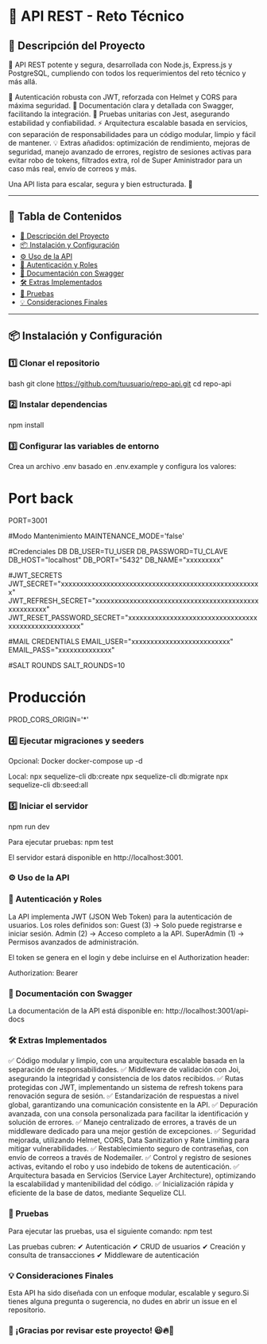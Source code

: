 # 🚀 API REST - Reto Técnico

## 📌 Descripción del Proyecto

🚀 API REST potente y segura, desarrollada con Node.js, Express.js y PostgreSQL, cumpliendo con todos los requerimientos del reto técnico y más allá.

🔐 Autenticación robusta con JWT, reforzada con Helmet y CORS para máxima seguridad.
📑 Documentación clara y detallada con Swagger, facilitando la integración.
🧪 Pruebas unitarias con Jest, asegurando estabilidad y confiabilidad.
⚡ Arquitectura escalable basada en servicios, con separación de responsabilidades para un código modular, limpio y fácil de mantener.
💡 Extras añadidos: optimización de rendimiento, mejoras de seguridad, manejo avanzado de errores, registro de sesiones activas para evitar robo de tokens, filtrados extra, rol de Super Aministrador para un caso más real, envío de correos y más.

Una API lista para escalar, segura y bien estructurada. 🚀

---

## 📖 Tabla de Contenidos

- [📌 Descripción del Proyecto](#descripcion-del-proyecto)
- [📦 Instalación y Configuración](#instalacion-y-configuracion)
- [⚙️ Uso de la API](#uso-de-la-api)
- [🔑 Autenticación y Roles](#autenticacion-y-roles)
- [📜 Documentación con Swagger](#documentacion-con-swagger)
- [🛠️ Extras Implementados](#extras-implementados)
- [🧪 Pruebas](#pruebas)
- [💡 Consideraciones Finales](#consideraciones-finales)

---


## 📦 Instalación y Configuración

### 1️⃣ **Clonar el repositorio**
bash
git clone https://github.com/tuusuario/repo-api.git
cd repo-api

### 2️⃣ Instalar dependencias

npm install

### 3️⃣ Configurar las variables de entorno

Crea un archivo .env basado en .env.example y configura los valores:

# Port back
PORT=3001

#Modo Mantenimiento
MAINTENANCE_MODE='false'

#Credenciales DB
DB_USER=TU_USER
DB_PASSWORD=TU_CLAVE
DB_HOST="localhost"
DB_PORT="5432"
DB_NAME="xxxxxxxxx"

#JWT_SECRETS
JWT_SECRET="xxxxxxxxxxxxxxxxxxxxxxxxxxxxxxxxxxxxxxxxxxxxxxxxxxxxx"
JWT_REFRESH_SECRET="xxxxxxxxxxxxxxxxxxxxxxxxxxxxxxxxxxxxxxxxxxxxxxxxxxxxx"
JWT_RESET_PASSWORD_SECRET="xxxxxxxxxxxxxxxxxxxxxxxxxxxxxxxxxxxxxxxxxxxxxxxxxxxxx"

#MAIL CREDENTIALS
EMAIL_USER="xxxxxxxxxxxxxxxxxxxxxxxxxx"
EMAIL_PASS="xxxxxxxxxxxxxx"

#SALT ROUNDS
SALT_ROUNDS=10

# Producción
PROD_CORS_ORIGIN='*'


### 4️⃣ Ejecutar migraciones y seeders
Opcional: Docker
docker-compose up -d

Local:
npx sequelize-cli db:create
npx sequelize-cli db:migrate
npx sequelize-cli db:seed:all

### 5️⃣ Iniciar el servidor
npm run dev

Para ejecutar pruebas:
npm test

El servidor estará disponible en http://localhost:3001.

### ⚙️ Uso de la API

### 🔑 Autenticación y Roles

La API implementa JWT (JSON Web Token) para la autenticación de usuarios. Los roles definidos son:
Guest (3) → Solo puede registrarse e iniciar sesión.
Admin (2) → Acceso completo a la API.
SuperAdmin (1) → Permisos avanzados de administración.

El token se genera en el login y debe incluirse en el Authorization header:

Authorization: Bearer <token>

### 📜 Documentación con Swagger

La documentación de la API está disponible en:
http://localhost:3001/api-docs

### 🛠️ Extras Implementados
✅ Código modular y limpio, con una arquitectura escalable basada en la separación de responsabilidades.
✅ Middleware de validación con Joi, asegurando la integridad y consistencia de los datos recibidos.
✅ Rutas protegidas con JWT, implementando un sistema de refresh tokens para renovación segura de sesión.
✅ Estandarización de respuestas a nivel global, garantizando una comunicación consistente en la API.
✅ Depuración avanzada, con una consola personalizada para facilitar la identificación y solución de errores.
✅ Manejo centralizado de errores, a través de un middleware dedicado para una mejor gestión de excepciones.
✅ Seguridad mejorada, utilizando Helmet, CORS, Data Sanitization y Rate Limiting para mitigar vulnerabilidades.
✅ Restablecimiento seguro de contraseñas, con envío de correos a través de Nodemailer.
✅ Control y registro de sesiones activas, evitando el robo y uso indebido de tokens de autenticación.
✅ Arquitectura basada en Servicios (Service Layer Architecture), optimizando la escalabilidad y mantenibilidad del código.
✅ Inicialización rápida y eficiente de la base de datos, mediante Sequelize CLI.

### 🧪 Pruebas
Para ejecutar las pruebas, usa el siguiente comando:
npm test

Las pruebas cubren:
✔ Autenticación
✔ CRUD de usuarios
✔ Creación y consulta de transacciones
✔ Middleware de autenticación

### 💡 Consideraciones Finales
Esta API ha sido diseñada con un enfoque modular, escalable y seguro.Si tienes alguna pregunta o sugerencia, no dudes en abrir un issue en el repositorio.

### 🚀 ¡Gracias por revisar este proyecto! 😃🔥🚀


